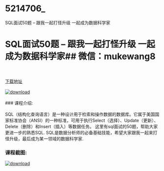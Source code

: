 # 5214706_
SQL面试50题 – 跟我一起打怪升级 一起成为数据科学家
# SQL面试50题 – 跟我一起打怪升级 一起成为数据科学家## 微信：mukewang8
<br/></br>[下载地址](http://www.36tz.cn/article/5214706 "下载地址")
<br/></br>[![download](http://36tz.cn/muke_img/2020_08_1-7.png "下载地址")](http://www.36tz.cn/article/5214706 "下载地址")
<br/></br>### 课程介绍:<br/></br>SQL（结构化查询语言）是一种设计用于检索和操作数据的数据库。它属于美国国家标准协会（ANSI）的一种标准，可用于执行Select（选择）、Update（更新）、Delete（删除）和Insert（插入）等数据任务。
这里有sql面试的50题，帮助大家更进一步的熟悉SQL. SQL是数据分析师的必备基础技能，希望大家跟我一起来打怪升级，最后成为某一领域的数据科学家.

### 课程截图:
[![download](http://36tz.cn/muke_img/2020_08_2-7.png "下载地址")](http://www.36tz.cn/article/5214706 "下载地址")
